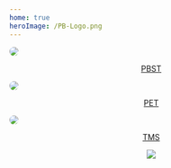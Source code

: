 ```yaml
---
home: true
heroImage: /PB-Logo.png
---
```






<div class="row">
  <div class="column">
    <a href="https://pbst.pinewood-builders.com/">
      <img src="https://cdn.discordapp.com/icons/438134543837560832/f862127a278d9de71c99279f78f51999.png?size=256"
        style="border-radius: 50%;">
      <center>
        <p>PBST</p>
      </center>
    </a>
  </div>
  <div class="column">
    <a href="https://pet.pinewood-builders.com/">
      <img src="https://cdn.discordapp.com/icons/436670173777362944/be5b5b9018c837154a735844507c86a1.png?size=256"
        style="border-radius: 50%;">
      <center>
        <p>PET</p>
      </center>
    </a>
  </div>
  <div class="column">
    <a href="https://tms.pinewood-builders.com/">
      <img src="https://cdn.discordapp.com/icons/572104809973415943/1517501cce35bd409af1a079df69194e.png?size=256"
        style="border-radius: 50%;">
      <center>
        <p>TMS</p>
      </center>
    </a>
  </div>
</div>

<center>
<div>
  <a href="https://www.netlify.com">
    <img src="https://www.netlify.com/img/global/badges/netlify-color-accent.svg" />
  </a>
</div>
</center>
